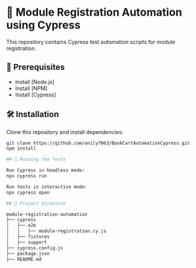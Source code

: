 # 📌 Module Registration Automation using Cypress

This repository contains Cypress test automation scripts for module registration.

## 🚀 Prerequisites

- Install [Node.js]
- Install [NPM]
- Install [Cypress]
  

## 🛠 Installation

Clone this repository and install dependencies:

```sh
git clone https://github.com/anily7063/BookCartAutomationCypress.git
npm install

## 🚀 Running the Tests

Run Cypress in headless mode:
npx cypress run

Run tests in interactive mode:
npx cypress open

## 📂 Project Structure

module-registration-automation
├── cypress
│   ├── e2e
│   │   ├── module-registration.cy.js
│   ├── fixtures
│   ├── support
├── cypress.config.js
├── package.json
├── README.md


